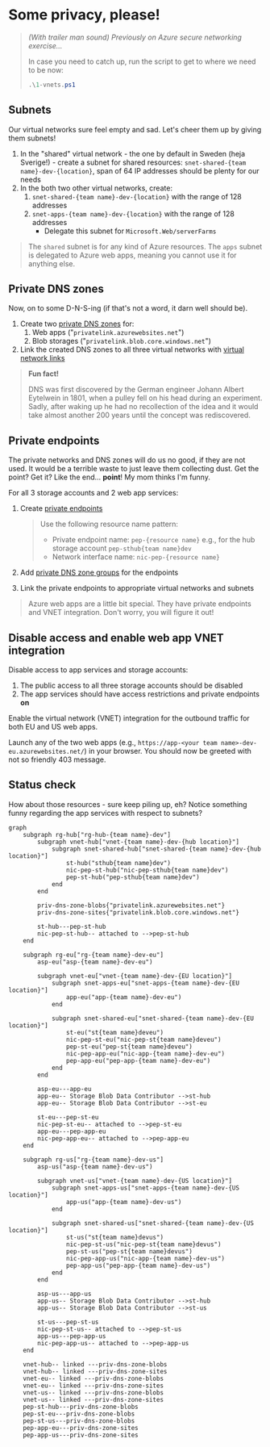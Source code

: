 # Some privacy, please!

> *(With trailer man sound) Previously on Azure secure networking exercise...*
>
> In case you need to catch up, run the script to get to where we need to be now:
>
> ```ps1
> .\1-vnets.ps1
> ```

## Subnets

Our virtual networks sure feel empty and sad. Let's cheer them up by giving them subnets!

1. In the "shared" virtual network - the one by default in Sweden (heja Sverige!) - create a subnet for shared resources: `snet-shared-{team name}-dev-{location}`, span of 64 IP addresses should be plenty for our needs
1. In the both two other virtual networks, create:
    1. `snet-shared-{team name}-dev-{location}` with the range of 128 addresses
    1. `snet-apps-{team name}-dev-{location}` with the range of 128 addresses
        * Delegate this subnet for `Microsoft.Web/serverFarms`

> The `shared` subnet is for any kind of Azure resources. The `apps` subnet is delegated to Azure web apps, meaning you cannot use it for anything else.

## Private DNS zones

Now, on to some D-N-S-ing (if that's not a word, it darn well should be).

1. Create two [private DNS zones](https://learn.microsoft.com/azure/dns/private-dns-privatednszone) for:
    1. Web apps ("`privatelink.azurewebsites.net`")
    1. Blob storages ("`privatelink.blob.core.windows.net`")
1. Link the created DNS zones to all three virtual networks with [virtual network links](https://learn.microsoft.com/azure/dns/private-dns-virtual-network-links)

> **Fun fact!**
>
> DNS was first discovered by the German engineer Johann Albert Eytelwein in 1801, when a pulley fell on his head during an experiment. Sadly, after waking up he had no recollection of the idea and it would take almost another 200 years until the concept was rediscovered.

## Private endpoints

The private networks and DNS zones will do us no good, if they are not used. It would be a terrible waste to just leave them collecting dust. Get the point? Get it? Like the end... **point**! My mom thinks I'm funny.

For all 3 storage accounts and 2 web app services:

1. Create [private endpoints](https://learn.microsoft.com/azure/private-link/private-endpoint-overview)

    > Use the following resource name pattern:
    >
    > * Private endpoint name: `pep-{resource name}` e.g., for the hub storage account `pep-sthub{team name}dev`
    > * Network interface name: `nic-pep-{resource name}`

1. Add [private DNS zone groups](https://learn.microsoft.com/azure/private-link/private-endpoint-dns#private-dns-zone-group) for the endpoints
1. Link the private endpoints to appropriate virtual networks and subnets

> Azure web apps are a little bit special. They have private endpoints and VNET integration. Don't worry, you will figure it out!

## Disable access and enable web app VNET integration

Disable access to app services and storage accounts:

<!-- 1. The access to the storage accounts should be only allowed from the virtual network they are in -->
1. The public access to all three storage accounts should be disabled
1. The app services should have access restrictions and private endpoints **on**

Enable the virtual network (VNET) integration for the outbound traffic for both EU and US web apps.

Launch any of the two web apps (e.g., `https://app-<your team name>-dev-eu.azurewebsites.net/`) in your browser. You should now be greeted with not so friendly 403 message.

## Status check

How about those resources - sure keep piling up, eh? Notice something funny regarding the app services with respect to subnets?

```mermaid
graph
    subgraph rg-hub["rg-hub-{team name}-dev"]
        subgraph vnet-hub["vnet-{team name}-dev-{hub location}"]
            subgraph snet-shared-hub["snet-shared-{team name}-dev-{hub location}"]
                st-hub("sthub{team name}dev")
                nic-pep-st-hub("nic-pep-sthub{team name}dev")
                pep-st-hub("pep-sthub{team name}dev")
            end
        end

        priv-dns-zone-blobs{"privatelink.azurewebsites.net"}
        priv-dns-zone-sites{"privatelink.blob.core.windows.net"}

        st-hub---pep-st-hub
        nic-pep-st-hub-- attached to -->pep-st-hub
    end

    subgraph rg-eu["rg-{team name}-dev-eu"]
        asp-eu("asp-{team name}-dev-eu")

        subgraph vnet-eu["vnet-{team name}-dev-{EU location}"]
            subgraph snet-apps-eu["snet-apps-{team name}-dev-{EU location}"]
                app-eu("app-{team name}-dev-eu")
            end

            subgraph snet-shared-eu["snet-shared-{team name}-dev-{EU location}"]
                st-eu("st{team name}deveu")
                nic-pep-st-eu("nic-pep-st{team name}deveu")
                pep-st-eu("pep-st{team name}deveu")
                nic-pep-app-eu("nic-app-{team name}-dev-eu")
                pep-app-eu("pep-app-{team name}-dev-eu")
            end
        end

        asp-eu---app-eu
        app-eu-- Storage Blob Data Contributor -->st-hub
        app-eu-- Storage Blob Data Contributor -->st-eu

        st-eu---pep-st-eu
        nic-pep-st-eu-- attached to -->pep-st-eu
        app-eu---pep-app-eu
        nic-pep-app-eu-- attached to -->pep-app-eu
    end

    subgraph rg-us["rg-{team name}-dev-us"]
        asp-us("asp-{team name}-dev-us")

        subgraph vnet-us["vnet-{team name}-dev-{US location}"]
            subgraph snet-apps-us["snet-apps-{team name}-dev-{US location}"]
                app-us("app-{team name}-dev-us")
            end

            subgraph snet-shared-us["snet-shared-{team name}-dev-{US location}"]
                st-us("st{team name}devus")
                nic-pep-st-us("nic-pep-st{team name}devus")
                pep-st-us("pep-st{team name}devus")
                nic-pep-app-us("nic-app-{team name}-dev-us")
                pep-app-us("pep-app-{team name}-dev-us")
            end
        end

        asp-us---app-us
        app-us-- Storage Blob Data Contributor -->st-hub
        app-us-- Storage Blob Data Contributor -->st-us

        st-us---pep-st-us
        nic-pep-st-us-- attached to -->pep-st-us
        app-us---pep-app-us
        nic-pep-app-us-- attached to -->pep-app-us
    end

    vnet-hub-- linked ---priv-dns-zone-blobs
    vnet-hub-- linked ---priv-dns-zone-sites
    vnet-eu-- linked ---priv-dns-zone-blobs
    vnet-eu-- linked ---priv-dns-zone-sites
    vnet-us-- linked ---priv-dns-zone-blobs
    vnet-us-- linked ---priv-dns-zone-sites
    pep-st-hub---priv-dns-zone-blobs
    pep-st-eu---priv-dns-zone-blobs
    pep-st-us---priv-dns-zone-blobs
    pep-app-eu---priv-dns-zone-sites
    pep-app-us---priv-dns-zone-sites
```
